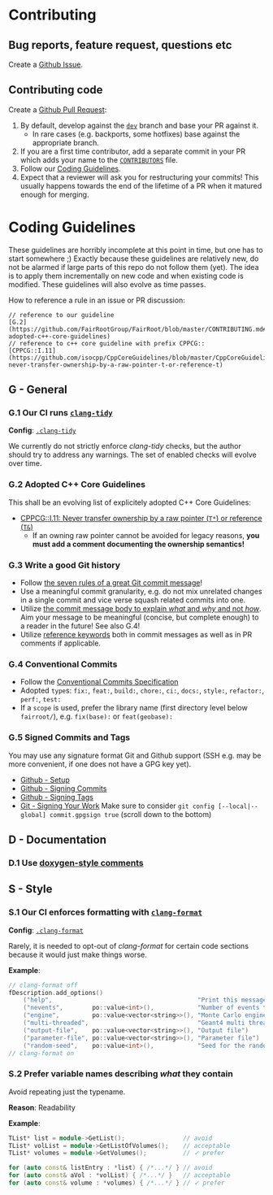 # Contributing

## Bug reports, feature request, questions etc

Create a [Github Issue](https://github.com/FairRootGroup/FairRoot/issues/new/choose).

## Contributing code

Create a [Github Pull Request](https://github.com/FairRootGroup/FairRoot/compare):

1. By default, develop against the [`dev`](https://github.com/FairRootGroup/FairRoot/tree/dev)
   branch and base your PR against it.
   * In rare cases (e.g. backports, some hotfixes) base against the appropriate
     branch.
2. If you are a first time contributor, add a separate commit in your PR which
   adds your name to the [`CONTRIBUTORS`](CONTRIBUTORS) file.
3. Follow our [Coding Guidelines](#coding-guidelines).
4. Expect that a reviewer will ask you for restructuring your commits! This
   usually happens towards the end of the lifetime of a PR when it matured
   enough for merging.

# Coding Guidelines

These guidelines are horribly incomplete at this point in time, but one has to
start somewhere ;) Exactly because these guidelines are relatively new, do not be
alarmed if large parts of this repo do not follow them (yet). The idea is to
apply them incrementally on new code and when existing code is modified. These
guidelines will also evolve as time passes.

How to reference a rule in an issue or PR discussion:
```
// reference to our guideline
[G.2](https://github.com/FairRootGroup/FairRoot/blob/master/CONTRIBUTING.md#g.2-adopted-c++-core-guidelines)
// reference to c++ core guideline with prefix CPPCG::
[CPPCG::I.11](https://github.com/isocpp/CppCoreGuidelines/blob/master/CppCoreGuidelines.md#i11-never-transfer-ownership-by-a-raw-pointer-t-or-reference-t)
```

## G - General

### G.1 Our CI runs [`clang-tidy`](https://clang.llvm.org/extra/clang-tidy/)

**Config**: [`.clang-tidy`](.clang-tidy)

We currently do not strictly enforce *clang-tidy* checks, but the author
should try to address any warnings. The set of enabled checks will evolve over
time.

### G.2 Adopted C++ Core Guidelines

This shall be an evolving list of explicitely adopted C++ Core Guidelines:

* [CPPCG::I.11: Never transfer ownership by a raw pointer (`T*`) or reference (`T&`)](https://github.com/isocpp/CppCoreGuidelines/blob/master/CppCoreGuidelines.md#i11-never-transfer-ownership-by-a-raw-pointer-t-or-reference-t)
   * If an owning raw pointer cannot be avoided for legacy reasons,
     **you must add a comment documenting the ownership semantics!**

### G.3 Write a good Git history

* Follow [the seven rules of a great Git commit message](https://cbea.ms/git-commit/#seven-rules)!
* Use a meaningful commit granularity, e.g. do not mix
  unrelated changes in a single commit and vice verse squash related commits
  into one.
* Utilize [the commit message body to explain *what* and *why* and not *how*](https://cbea.ms/git-commit/#why-not-how).
  Aim your message to be meaningful (concise, but complete
  enough) to a reader in the future! See also G.4!
* Utilize [reference keywords](https://docs.github.com/en/issues/tracking-your-work-with-issues/linking-a-pull-request-to-an-issue#linking-a-pull-request-to-an-issue-using-a-keyword)
  both in commit messages as well as in PR comments if applicable.

### G.4 Conventional Commits

* Follow the [Conventional Commits Specification](https://www.conventionalcommits.org/en/v1.0.0/)
* Adopted `type`s: `fix:`, `feat:`, `build:`, `chore:`, `ci:`, `docs:`,
  `style:`, `refactor:`, `perf:`, `test:`
* If a `scope` is used, prefer the library name (first directory level below
  `fairroot/`), e.g. `fix(base):` or `feat(geobase):`

### G.5 Signed Commits and Tags

You may use any signature format Git and Github support (SSH e.g. may be more
convenient, if one does not have a GPG key yet).

* [Github - Setup](https://docs.github.com/en/authentication/managing-commit-signature-verification/telling-git-about-your-signing-key)
* [Github - Signing Commits](https://docs.github.com/en/authentication/managing-commit-signature-verification/signing-commits)
* [Github - Signing Tags](https://docs.github.com/en/authentication/managing-commit-signature-verification/signing-tags)
* [Git - Signing Your Work](https://git-scm.com/book/en/v2/Git-Tools-Signing-Your-Work)
  Make sure to consider `git config [--local|--global] commit.gpgsign true`
  (scroll down to the bottom)

## D - Documentation

### D.1 Use [doxygen-style comments](https://www.doxygen.nl/manual/commands.html)

## S - Style

### S.1 Our CI enforces formatting with [`clang-format`](https://clang.llvm.org/docs/ClangFormat.html)

**Config**: [`.clang-format`](.clang-format)

Rarely, it is needed to opt-out of *clang-format* for certain code sections
because it would just make things worse.

**Example**:
```cpp
// clang-format off
fDescription.add_options()
    ("help",                                        "Print this message")
    ("nevents",        po::value<int>(),            "Number of events to simulate")
    ("engine",         po::value<vector<string>>(), "Monte Carlo engine")
    ("multi-threaded",                              "Geant4 multi threaded")
    ("output-file",    po::value<vector<string>>(), "Output file")
    ("parameter-file", po::value<vector<string>>(), "Parameter file")
    ("random-seed",    po::value<int>(),            "Seed for the random number generator");
// clang-format on
```

### S.2 Prefer variable names describing *what* they contain

Avoid repeating just the typename.

**Reason**: Readability

**Example**:
```cpp
TList* list = module->GetList();                // avoid
TList* volList = module->GetListOfVolumes();    // acceptable
TList* volumes = module->GetVolumes();          // ✓ prefer

for (auto const& listEntry : *list) { /*...*/ } // avoid
for (auto const& aVol : *volList) { /*...*/ }   // acceptable
for (auto const& volume : *volumes) { /*...*/ } // ✓ prefer
```
